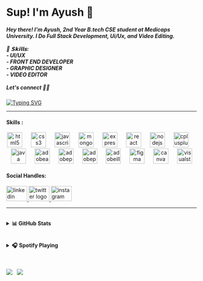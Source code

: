 # Sup! I'm Ayush 👋
<h5 align="left">Hey there! I'm Ayush, 2nd Year B.tech CSE student at Medicaps University. I Do Full Stack Development, Ui/Ux, and Video Editing.<br><br>🚀 𝗦𝗸𝗶𝗹𝗹𝘀:<br>- UI/UX<br>- FRONT END DEVELOPER<br>- GRAPHIC DESIGNER<br>- VIDEO EDITOR <br><br>Let's connect 🚀✨</h5>

###
[![Typing SVG](https://readme-typing-svg.demolab.com?font=Montserrat&weight=600&size=30&pause=1000&color=F71899&center=true&vCenter=true&random=false&width=450&height=100&lines=Full+Stack+Web+Developer;Graphic+Designer;Video+Editor;UI+%2F+UX)](https://git.io/typing-svg)


---


<h4>Skills :</h4>
<div align="center">
  <img src="https://cdn.jsdelivr.net/gh/devicons/devicon/icons/html5/html5-original.svg" height="40" alt="html5 logo"  />
  <img width="15" />
  <img src="https://cdn.jsdelivr.net/gh/devicons/devicon/icons/css3/css3-original.svg" height="40" alt="css3 logo"  />
  <img width="15" />
  <img src="https://cdn.jsdelivr.net/gh/devicons/devicon/icons/javascript/javascript-original.svg" height="40" alt="javascript logo"  />
  <img width="15" />
  <img src="https://cdn.jsdelivr.net/gh/devicons/devicon/icons/mongodb/mongodb-original.svg" height="40" alt="mongodb logo"  />
  <img width="15" />
  <img src="https://skillicons.dev/icons?i=express" height="40" alt="express logo"  />
  <img width="15" />
  <img src="https://cdn.simpleicons.org/react/61DAFB" height="40" alt="react logo"  />
  <img width="15" />
  <img src="https://cdn.simpleicons.org/nodedotjs/339933" height="40" alt="nodejs logo"  />
  <img width="15" />
  <img src="https://cdn.jsdelivr.net/gh/devicons/devicon/icons/cplusplus/cplusplus-original.svg" height="40" alt="cplusplus logo"  />
  <img width="15" />
  <img src="https://cdn.jsdelivr.net/gh/devicons/devicon/icons/java/java-original.svg" height="40" alt="java logo"  />
  <img width="15" />
  <img src="https://skillicons.dev/icons?i=ae" height="40" alt="adobeaftereffects logo"  />
  <img width="15" />
  <img src="https://skillicons.dev/icons?i=pr" height="40" alt="adobepremierepro logo"  />
  <img width="15" />
  <img src="https://skillicons.dev/icons?i=ps" height="40" alt="adobephotoshop logo"  />
  <img width="15" />
  <img src="https://skillicons.dev/icons?i=ai" height="40" alt="adobeillustrator logo"  />
  <img width="15" />
  <img src="https://skillicons.dev/icons?i=figma" height="40" alt="figma logo"  />
  <img width="15" />
  <img src="https://cdn.simpleicons.org/canva/00C4CC" height="40" alt="canva logo"  />
  <img width="15" />
  <img src="https://cdn.simpleicons.org/visualstudio/5C2D91" height="40" alt="visualstudio logo"  />
</div>


<h4>Social Handles:</h4>
<div align="left">
  <a href="https://www.linkedin.com/in/ayush-pandey-b34476298" target="_blank">
    <img src="https://raw.githubusercontent.com/maurodesouza/profile-readme-generator/master/src/assets/icons/social/linkedin/default.svg" width="55" height="40" alt="linkedin logo"  />
  </a>
  <a href="https://twitter.com/crimsonking989" target="_blank">
    <img src="https://raw.githubusercontent.com/maurodesouza/profile-readme-generator/master/src/assets/icons/social/twitter/default.svg" width="55" height="40" alt="twitter logo"  />
  </a>
  <a href="https://www.instagram.com/ayushpandey4257" target="_blank">
    <img src="https://raw.githubusercontent.com/maurodesouza/profile-readme-generator/master/src/assets/icons/social/instagram/default.svg" width="55" height="40" alt="instagram logo"  />
  </a>
</div>

---

</br>
<details>
    <summary><b>📊 GitHub Stats</b></summary><br/>

<!--START_SECTION:activity-->
<p align="center">
   <a href="https://github.com/Ayushxcodes">
        <img alt="Ayushkrishna pandey streak" src="https://streak-stats.demolab.com?user=Ayushxcodes&theme=radical&border_radius=2.5"/>
   </a>
</p>

<p align="center">
<a href="https://github.com/Ayushxcodes">
        <img alt="Ayushkrishna pandey streak" src="https://readme-stats.warengonzaga.com/api?username=Ayushxcodes&show_icons=true&count_private=true&theme=radical" width="400px"/>
</a>

<a href="https://github.com/Ayushxcodes">
        <img alt="Ayushkrishna pandey streak" src="https://readme-stats.warengonzaga.com/api/top-langs?username=Ayushxcodes&layout=compact&theme=radical" width="400px"/>
</a>
</p>

<!--END_SECTION:activity-->
</details>

<br/>
<br/>

<details>
    <summary><b>🎧 Spotify Playing</b></summary><br/>

[![Old is <3](https://img.shields.io/badge/Old%20is%20<3-%231DB954.svg?&style=flat-square&logo=spotify&logoColor=white)](https://open.spotify.com/playlist/5XbcgpfEethrDshcp9occZ?si=M4cdrd__QheKI5QSgFjaoA&pi=a-VF69DU7IRnKa) [![Melody Makeout](https://img.shields.io/badge/Melody%20Makeout-%231DB954.svg?&style=flat-square&logo=spotify&logoColor=white)](https://open.spotify.com/playlist/7dOvGkWIQkrOBM8vHLBoHV?si=klRu5EGYQ2up7kRRN1BgPw&pi=a-4rJ17rg-SrGC)

[![Spotify](https://my-readme-spotify.vercel.app/api/spotify?background_color=0d1117&border_color=ffffff)](https://open.spotify.com/user/31mqfob6otggcsnvudnfr6ebmxda)

</details>

<br/>

<br/>

<a href="https://www.twitter.com/_hayy_Ayush" target="_blank" rel="noreferrer"><img
src="https://img.shields.io/twitter/follow/Ayushxcodes?logo=twitter&style=for-the-badge&color=3382ed&labelColor=1c1917"
/></a>&nbsp;&nbsp;&nbsp;<a href="https://www.github.com/Ayushxcodes" target="_blank" rel="noreferrer"><img
src="https://img.shields.io/github/followers/Ayushxcodes?logo=github&style=for-the-badge&color=3382ed&labelColor=1c1917" /></a>

